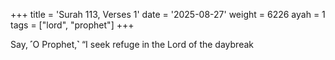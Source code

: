+++
title = 'Surah 113, Verses 1'
date = '2025-08-27'
weight = 6226
ayah = 1
tags = ["lord", "prophet"]
+++

Say, ˹O Prophet,˺ “I seek refuge in the Lord of the daybreak